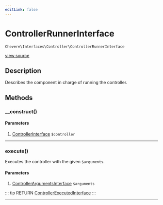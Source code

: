```yaml
---
editLink: false
---
```


# ControllerRunnerInterface

`Chevere\Interfaces\Controller\ControllerRunnerInterface`

[view source](https://github.com/chevere/chevere/blob/master/interfaces/Controller/ControllerRunnerInterface.php)

## Description

Describes the component in charge of running the controller.

## Methods

### __construct()

#### Parameters

1. [ControllerInterface](./ControllerInterface.md) `$controller`

---

### execute()

Executes the controller with the given `$arguments`.

#### Parameters

1. [ControllerArgumentsInterface](./ControllerArgumentsInterface.md) `$arguments`

::: tip RETURN
[ControllerExecutedInterface](./ControllerExecutedInterface.md)
:::

---
